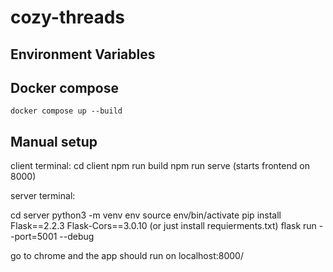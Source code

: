 # cozy-threads

## Environment Variables


## Docker compose

`docker compose up --build`

## Manual setup
client terminal:
cd client
npm run build
npm run serve
(starts frontend on 8000)

server terminal:

cd server
python3 -m venv env
source env/bin/activate
pip install Flask==2.2.3 Flask-Cors==3.0.10 (or just install requierments.txt)
flask run --port=5001 --debug  


go to chrome and the app should run on localhost:8000/